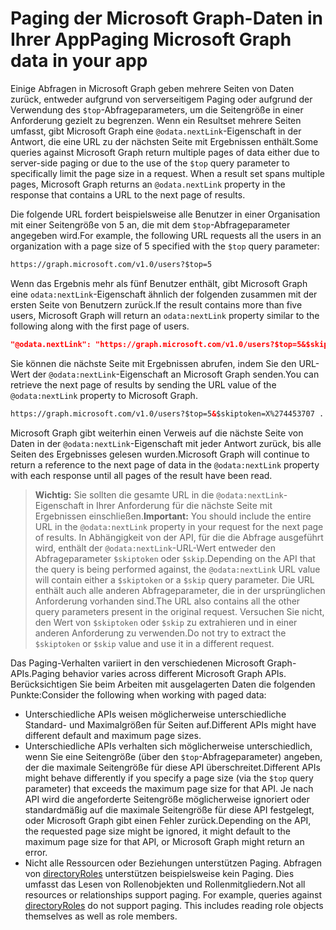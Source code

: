 # <a name="paging-microsoft-graph-data-in-your-app"></a><span data-ttu-id="ddb08-101">Paging der Microsoft Graph-Daten in Ihrer App</span><span class="sxs-lookup"><span data-stu-id="ddb08-101">Paging Microsoft Graph data in your app</span></span> 

<span data-ttu-id="ddb08-p101">Einige Abfragen in Microsoft Graph geben mehrere Seiten von Daten zurück, entweder aufgrund von serverseitigem Paging oder aufgrund der Verwendung des `$top`-Abfrageparameters, um die Seitengröße in einer Anforderung gezielt zu begrenzen. Wenn ein Resultset mehrere Seiten umfasst, gibt Microsoft Graph eine `@odata.nextLink`-Eigenschaft in der Antwort, die eine URL zu der nächsten Seite mit Ergebnissen enthält.</span><span class="sxs-lookup"><span data-stu-id="ddb08-p101">Some queries against Microsoft Graph return multiple pages of data either due to server-side paging or due to the use of the `$top` query parameter to specifically limit the page size in a request. When a result set spans multiple pages, Microsoft Graph returns an `@odata.nextLink` property in the response that contains a URL to the next page of results.</span></span> 

<span data-ttu-id="ddb08-104">Die folgende URL fordert beispielsweise alle Benutzer in einer Organisation mit einer Seitengröße von 5 an, die mit dem `$top`-Abfrageparameter angegeben wird.</span><span class="sxs-lookup"><span data-stu-id="ddb08-104">For example, the following URL requests all the users in an organization with a page size of 5 specified with the `$top` query parameter:</span></span>

```html
https://graph.microsoft.com/v1.0/users?$top=5
```

<span data-ttu-id="ddb08-105">Wenn das Ergebnis mehr als fünf Benutzer enthält, gibt Microsoft Graph eine `odata:nextLink`-Eigenschaft ähnlich der folgenden zusammen mit der ersten Seite von Benutzern zurück.</span><span class="sxs-lookup"><span data-stu-id="ddb08-105">If the result contains more than five users, Microsoft Graph will return an `odata:nextLink` property similar to the following along with the first page of users.</span></span>

```json
"@odata.nextLink": "https://graph.microsoft.com/v1.0/users?$top=5&$skiptoken=X%274453707 ... 6633B900000000000000000000%27"
```

<span data-ttu-id="ddb08-106">Sie können die nächste Seite mit Ergebnissen abrufen, indem Sie den URL-Wert der `@odata:nextLink`-Eigenschaft an Microsoft Graph senden.</span><span class="sxs-lookup"><span data-stu-id="ddb08-106">You can retrieve the next page of results by sending the URL value of the `@odata:nextLink` property to Microsoft Graph.</span></span> 

```html
https://graph.microsoft.com/v1.0/users?$top=5&$skiptoken=X%274453707 ... 6633B900000000000000000000%27
```

<span data-ttu-id="ddb08-107">Microsoft Graph gibt weiterhin einen Verweis auf die nächste Seite von Daten in der `@odata:nextLink`-Eigenschaft mit jeder Antwort zurück, bis alle Seiten des Ergebnisses gelesen wurden.</span><span class="sxs-lookup"><span data-stu-id="ddb08-107">Microsoft Graph will continue to return a reference to the next page of data in the `@odata:nextLink` property with each response until all pages of the result have been read.</span></span>

><span data-ttu-id="ddb08-108">**Wichtig:** Sie sollten die gesamte URL in die `@odata:nextLink`-Eigenschaft in Ihrer Anforderung für die nächste Seite mit Ergebnissen einschließen.</span><span class="sxs-lookup"><span data-stu-id="ddb08-108">**Important:** You should include the entire URL in the `@odata:nextLink` property in your request for the next page of results.</span></span> <span data-ttu-id="ddb08-109">In Abhängigkeit von der API, für die die Abfrage ausgeführt wird, enthält der `@odata:nextLink`-URL-Wert entweder den Abfrageparameter `$skiptoken` oder `$skip`.</span><span class="sxs-lookup"><span data-stu-id="ddb08-109">Depending on the API that the query is being performed against, the `@odata:nextLink` URL value will contain either a `$skiptoken` or a `$skip` query parameter.</span></span> <span data-ttu-id="ddb08-110">Die URL enthält auch alle anderen Abfrageparameter, die in der ursprünglichen Anforderung vorhanden sind.</span><span class="sxs-lookup"><span data-stu-id="ddb08-110">The URL also contains all the other query parameters present in the original request.</span></span> <span data-ttu-id="ddb08-111">Versuchen Sie nicht, den Wert von `$skiptoken` oder `$skip` zu extrahieren und in einer anderen Anforderung zu verwenden.</span><span class="sxs-lookup"><span data-stu-id="ddb08-111">Do not try to extract the `$skiptoken` or `$skip` value and use it in a different request.</span></span> 

<span data-ttu-id="ddb08-112">Das Paging-Verhalten variiert in den verschiedenen Microsoft Graph-APIs.</span><span class="sxs-lookup"><span data-stu-id="ddb08-112">Paging behavior varies across different Microsoft Graph APIs.</span></span> <span data-ttu-id="ddb08-113">Berücksichtigen Sie beim Arbeiten mit ausgelagerten Daten die folgenden Punkte:</span><span class="sxs-lookup"><span data-stu-id="ddb08-113">Consider the following when working with paged data:</span></span>

- <span data-ttu-id="ddb08-114">Unterschiedliche APIs weisen möglicherweise unterschiedliche Standard- und Maximalgrößen für Seiten auf.</span><span class="sxs-lookup"><span data-stu-id="ddb08-114">Different APIs might have different default and maximum page sizes.</span></span>
- <span data-ttu-id="ddb08-115">Unterschiedliche APIs verhalten sich möglicherweise unterschiedlich, wenn Sie eine Seitengröße (über den `$top`-Abfrageparameter) angeben, der die maximale Seitengröße für diese API überschreitet.</span><span class="sxs-lookup"><span data-stu-id="ddb08-115">Different APIs might behave differently if you specify a page size (via the `$top` query parameter) that exceeds the maximum page size for that API.</span></span> <span data-ttu-id="ddb08-116">Je nach API wird die angeforderte Seitengröße möglicherweise ignoriert oder standardmäßig auf die maximale Seitengröße für diese API festgelegt, oder Microsoft Graph gibt einen Fehler zurück.</span><span class="sxs-lookup"><span data-stu-id="ddb08-116">Depending on the API, the requested page size might be ignored, it might default to the maximum page size for that API, or Microsoft Graph might return an error.</span></span> 
- <span data-ttu-id="ddb08-p105">Nicht alle Ressourcen oder Beziehungen unterstützen Paging. Abfragen von [directoryRoles](../api-reference/v1.0/resources/directoryrole.md) unterstützen beispielsweise kein Paging. Dies umfasst das Lesen von Rollenobjekten und Rollenmitgliedern.</span><span class="sxs-lookup"><span data-stu-id="ddb08-p105">Not all resources or relationships support paging. For example, queries against [directoryRoles](../api-reference/v1.0/resources/directoryrole.md) do not support paging. This includes reading role objects themselves as well as role members.</span></span>
